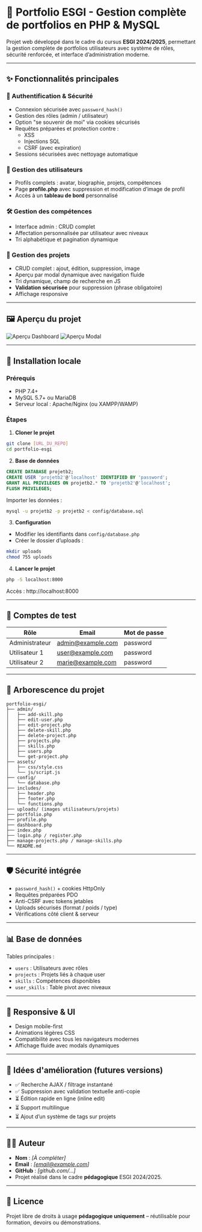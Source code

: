 # 📁 Portfolio ESGI - Gestion complète de portfolios en PHP & MySQL

Projet web développé dans le cadre du cursus **ESGI 2024/2025**, permettant la gestion complète de portfolios utilisateurs avec système de rôles, sécurité renforcée, et interface d’administration moderne.

---

## ✨ Fonctionnalités principales

### 🔐 Authentification & Sécurité
- Connexion sécurisée avec `password_hash()`
- Gestion des rôles (admin / utilisateur)
- Option "se souvenir de moi" via cookies sécurisés
- Requêtes préparées et protection contre :
  - XSS
  - Injections SQL
  - CSRF (avec expiration)
- Sessions sécurisées avec nettoyage automatique

### 👤 Gestion des utilisateurs
- Profils complets : avatar, biographie, projets, compétences
- Page **profile.php** avec suppression et modification d’image de profil
- Accès à un **tableau de bord** personnalisé

### 🛠️ Gestion des compétences
- Interface admin : CRUD complet
- Affectation personnalisée par utilisateur avec niveaux
- Tri alphabétique et pagination dynamique

### 📂 Gestion des projets
- CRUD complet : ajout, édition, suppression, image
- Aperçu par modal dynamique avec navigation fluide
- Tri dynamique, champ de recherche en JS
- **Validation sécurisée** pour suppression (phrase obligatoire)
- Affichage responsive

---

## 🖼️ Aperçu du projet

![Aperçu Dashboard](assets/screenshots/dashboard.png)
![Aperçu Modal](assets/screenshots/modal-projet.png)

---

## 🚀 Installation locale

### Prérequis
- PHP 7.4+
- MySQL 5.7+ ou MariaDB
- Serveur local : Apache/Nginx (ou XAMPP/WAMP)

### Étapes

1. **Cloner le projet**

```bash
git clone [URL_DU_REPO]
cd portfolio-esgi
```

2. **Base de données**

```sql
CREATE DATABASE projetb2;
CREATE USER 'projetb2'@'localhost' IDENTIFIED BY 'password';
GRANT ALL PRIVILEGES ON projetb2.* TO 'projetb2'@'localhost';
FLUSH PRIVILEGES;
```

Importer les données :

```bash
mysql -u projetb2 -p projetb2 < config/database.sql
```

3. **Configuration**

- Modifier les identifiants dans `config/database.php`
- Créer le dossier d’uploads :

```bash
mkdir uploads
chmod 755 uploads
```

4. **Lancer le projet**

```bash
php -S localhost:8000
```

Accès : http://localhost:8000

---

## 👤 Comptes de test

| Rôle          | Email               | Mot de passe |
|---------------|---------------------|--------------|
| Administrateur| admin@example.com   | password     |
| Utilisateur 1 | user@example.com    | password     |
| Utilisateur 2 | marie@example.com   | password     |

---

## 🧭 Arborescence du projet

```
portfolio-esgi/
├── admin/
│   ├── add-skill.php
│   ├── edit-user.php
│   ├── edit-project.php
│   ├── delete-skill.php
│   ├── delete-project.php
│   ├── projects.php
│   ├── skills.php
│   ├── users.php
│   └── get-project.php
├── assets/
│   ├── css/style.css
│   └── js/script.js
├── config/
│   └── database.php
├── includes/
│   ├── header.php
│   ├── footer.php
│   └── functions.php
├── uploads/ (images utilisateurs/projets)
├── portfolio.php
├── profile.php
├── dashboard.php
├── index.php
├── login.php / register.php
├── manage-projects.php / manage-skills.php
└── README.md
```

---

## 🛡️ Sécurité intégrée

- `password_hash()` + cookies HttpOnly
- Requêtes préparées PDO
- Anti-CSRF avec tokens jetables
- Uploads sécurisés (format / poids / type)
- Vérifications côté client & serveur

---

## 📊 Base de données

Tables principales :
- `users` : Utilisateurs avec rôles
- `projects` : Projets liés à chaque user
- `skills` : Compétences disponibles
- `user_skills` : Table pivot avec niveaux

---

## 📱 Responsive & UI

- Design mobile-first
- Animations légères CSS
- Compatibilité avec tous les navigateurs modernes
- Affichage fluide avec modals dynamiques

---

## 📮 Idées d'amélioration (futures versions)

- ✅ Recherche AJAX / filtrage instantané
- ✅ Suppression avec validation textuelle anti-copie
- ⏳ Édition rapide en ligne (inline edit)
- ⏳ Support multilingue
- ⏳ Ajout d’un système de tags sur projets

---

## 🧑‍💻 Auteur

- **Nom** : *[À compléter]*
- **Email** : *[email@example.com]*
- **GitHub** : *[github.com/...]*
- Projet réalisé dans le cadre **pédagogique** ESGI 2024/2025.

---

## 📝 Licence

Projet libre de droits à usage **pédagogique uniquement** – réutilisable pour formation, devoirs ou démonstrations.